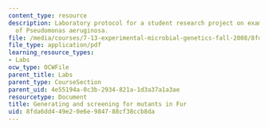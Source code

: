 ```yaml
---
content_type: resource
description: Laboratory protocol for a student research project on examining the biology
  of Pseudomonas aeruginosa.
file: /media/courses/7-13-experimental-microbial-genetics-fall-2008/8fda6dd449e20e6e984788cf38ccb8da_MIT7_13f08_lab10_Protocol_Generating.pdf
file_type: application/pdf
learning_resource_types:
- Labs
ocw_type: OCWFile
parent_title: Labs
parent_type: CourseSection
parent_uid: 4e55194a-0c3b-2934-821a-1d3a37a1a3ae
resourcetype: Document
title: Generating and screening for mutants in Fur
uid: 8fda6dd4-49e2-0e6e-9847-88cf38ccb8da
---
```

